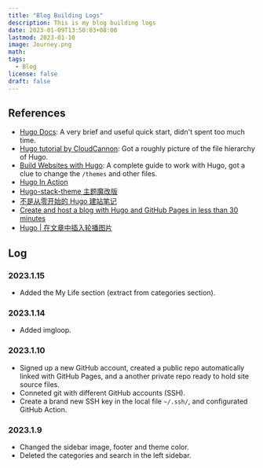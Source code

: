 ```yaml
---
title: "Blog Building Logs"
description: This is my blog building logs
date: 2023-01-09T13:50:03+08:00
lastmod: 2023-01-10
image: Journey.png
math: 
tags:
  - Blog
license: false
draft: false
---
```


## References
- [Hugo Docs](https://gohugo.io/getting-started/quick-start/): A very brief and useful quick start, didn't spent too much time.
- [Hugo tutorial by CloudCannon](https://cloudcannon.com/community/learn/hugo-101/): Got a roughly picture of the file hierarchy of Hugo.          
- [Build Websites with Hugo](https://pragprog.com/titles/bhhugo/): A complete guide to work with Hugo, got a clue to change the `/themes` and other files.
- [Hugo In Action](https://www.manning.com/books/hugo-in-action)
- [Hugo-stack-theme 主题魔改版](https://mantyke.icu/posts/2022/stack-theme-mod/)
- [不是从零开始的 Hugo 建站笔记](https://fourxiajiao.github.io/2022/hugo-blog/)
- [Create and host a blog with Hugo and GitHub Pages in less than 30 minutes](https://www.mytechramblings.com/posts/create-a-website-with-hugo-and-gh/)
- [Hugo | 在文章中插入轮播图片](https://mantyke.icu/posts/2021/cf2cf0fb/)


## Log
### 2023.1.15
- Added the My Life section (extract from categories section).
  
### 2023.1.14
- Added imgloop.
  
### 2023.1.10
- Signed up a new GitHub account, created a public repo automatically linked with GitHub Pages, and a another private repo ready to hold site source files.
- Conneted git with different GitHub accounts (SSH).
- Create a brand new SSH key in the local file `~/.ssh/`, and configurated GitHub Action.
  
### 2023.1.9
- Changed the sidebar image, footer and theme color.
- Deleted the categories and search in the left sidebar.





